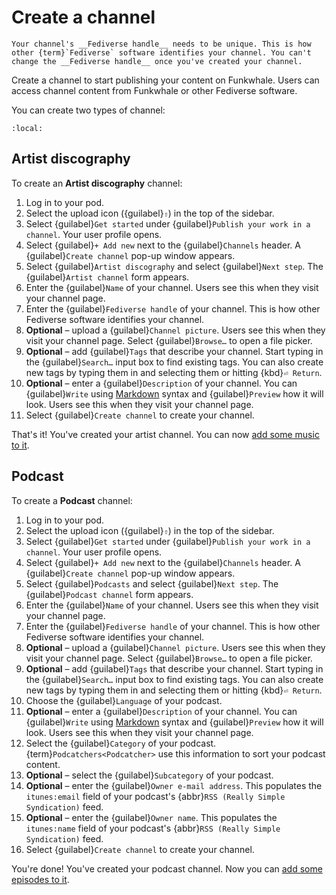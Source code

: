 # Create a channel

```{warning}
Your channel's __Fediverse handle__ needs to be unique. This is how other {term}`Fediverse` software identifies your channel. You can't change the __Fediverse handle__ once you've created your channel.
```

Create a channel to start publishing your content on Funkwhale. Users can access channel content from Funkwhale or other Fediverse software.

You can create two types of channel:

```{contents}
:local:
```

## Artist discography

To create an __Artist discography__ channel:

1. Log in to your pod.
2. Select the upload icon ({guilabel}`⇧`) in the top of the sidebar.
3. Select {guilabel}`Get started` under {guilabel}`Publish your work in a channel`. Your user profile opens.
4. Select {guilabel}`+ Add new` next to the {guilabel}`Channels` header. A {guilabel}`Create channel` pop-up window appears.
5. Select {guilabel}`Artist discography` and select {guilabel}`Next step`. The {guilabel}`Artist channel` form appears.
6. Enter the {guilabel}`Name` of your channel. Users see this when they visit your channel page.
7. Enter the {guilabel}`Fediverse handle` of your channel. This is how other Fediverse software identifies your channel.
8. __Optional__ – upload a {guilabel}`Channel picture`. Users see this when they visit your channel page. Select {guilabel}`Browse…` to open a file picker.
9. __Optional__ – add {guilabel}`Tags` that describe your channel. Start typing in the {guilabel}`Search…` input box to find existing tags. You can also create new tags by typing them in and selecting them or hitting {kbd}`⏎ Return`.
10. __Optional__ – enter a {guilabel}`Description` of your channel. You can {guilabel}`Write` using [Markdown](https://www.markdownguide.org/) syntax and {guilabel}`Preview` how it will look. Users see this when they visit your channel page.
11. Select {guilabel}`Create channel` to create your channel.

That's it! You've created your artist channel. You can now [add some music to it](upload_artist.md).

## Podcast

To create a __Podcast__ channel:

1. Log in to your pod.
2. Select the upload icon ({guilabel}`⇧`) in the top of the sidebar.
3. Select {guilabel}`Get started` under {guilabel}`Publish your work in a channel`. Your user profile opens.
4. Select {guilabel}`+ Add new` next to the {guilabel}`Channels` header. A {guilabel}`Create channel` pop-up window appears.
5. Select {guilabel}`Podcasts` and select {guilabel}`Next step`. The {guilabel}`Podcast channel` form appears.
6. Enter the {guilabel}`Name` of your channel. Users see this when they visit your channel page.
7. Enter the {guilabel}`Fediverse handle` of your channel. This is how other Fediverse software identifies your channel.
8. __Optional__ – upload a {guilabel}`Channel picture`. Users see this when they visit your channel page. Select {guilabel}`Browse…` to open a file picker.
9. __Optional__ – add {guilabel}`Tags` that describe your channel. Start typing in the {guilabel}`Search…` input box to find existing tags. You can also create new tags by typing them in and selecting them or hitting {kbd}`⏎ Return`.
10. Choose the {guilabel}`Language` of your podcast.
11. __Optional__ – enter a {guilabel}`Description` of your channel. You can {guilabel}`Write` using [Markdown](https://www.markdownguide.org/) syntax and {guilabel}`Preview` how it will look. Users see this when they visit your channel page.
12. Select the {guilabel}`Category` of your podcast. {term}`Podcatchers<Podcatcher>` use this information to sort your podcast content.
13. __Optional__ – select the {guilabel}`Subcategory` of your podcast.
14. __Optional__ – enter the {guilabel}`Owner e-mail address`. This populates the ``itunes:email`` field of your podcast's {abbr}`RSS (Really Simple Syndication)` feed.
15. __Optional__ – enter the {guilabel}`Owner name`. This populates the ``itunes:name`` field of your podcast's {abbr}`RSS (Really Simple Syndication)` feed.
16. Select {guilabel}`Create channel` to create your channel.

You're done! You've created your podcast channel. Now you can [add some episodes to it](upload_podcast.md).

